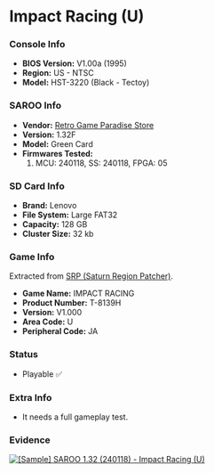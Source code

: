 # Impact Racing (U)

### Console Info

- <b>BIOS Version:</b> V1.00a (1995)
- <b>Region:</b> US - NTSC
- <b>Model:</b> HST-3220 (Black - Tectoy)

### SAROO Info

- <b>Vendor:</b> [Retro Game Paradise Store](https://s.click.aliexpress.com/e/_DlCqvfB)
- <b>Version:</b> 1.32F
- <b>Model:</b> Green Card
- <b>Firmwares Tested:</b>
  1. MCU: 240118, SS: 240118, FPGA: 05

### SD Card Info

- <b>Brand:</b> Lenovo
- <b>File System:</b> Large FAT32
- <b>Capacity:</b> 128 GB
- <b>Cluster Size:</b> 32 kb

### Game Info

Extracted from [SRP (Saturn Region Patcher)](https://segaxtreme.net/resources/saturn-region-patcher.81/download).

- <b>Game Name:</b> IMPACT RACING
- <b>Product Number:</b> T-8139H
- <b>Version:</b> V1.000
- <b>Area Code:</b> U
- <b>Peripheral Code:</b> JA

### Status

- Playable :white_check_mark:

### Extra Info

- It needs a full gameplay test.

### Evidence

[![[Sample] SAROO 1.32 (240118) - Impact Racing (U)](https://img.youtube.com/vi/u8XZBy5eU5I/0.jpg)](https://www.youtube.com/watch?v=u8XZBy5eU5I)

